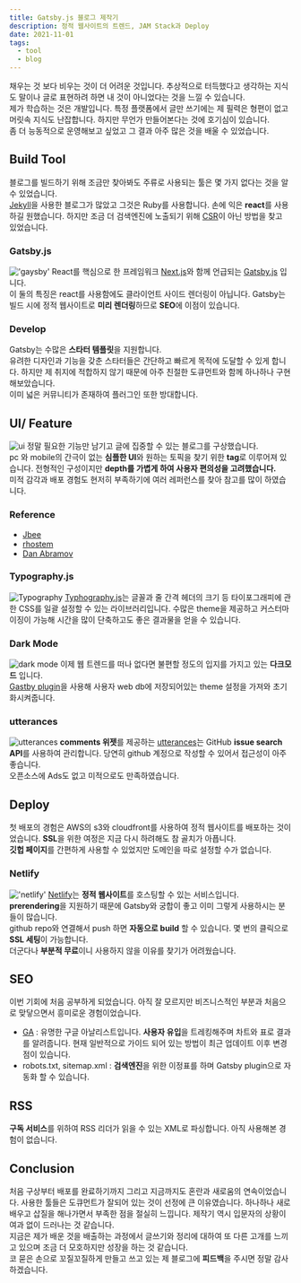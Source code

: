 ```yaml
---
title: Gatsby.js 블로그 제작기
description: 정적 웹사이트의 트렌드, JAM Stack과 Deploy
date: 2021-11-01
tags:
  - tool
  - blog
---
```


채우는 것 보다 비우는 것이 더 어려운 것입니다. 추상적으로 터득했다고 생각하는 지식도 말이나 글로 표현하려 하면 내 것이 아니었다는 것을 느낄 수 있습니다.  
제가 학습하는 것은 개발입니다. 특정 플랫폼에서 글만 쓰기에는 제 필력은 형편이 없고 머릿속 지식도 난잡합니다. 하지만 무언가 만들어본다는 것에 호기심이 있습니다.  
좀 더 능동적으로 운영해보고 싶었고 그 결과 아주 많은 것을 배울 수 있었습니다.

## Build Tool

블로그를 빌드하기 위해 조금만 찾아봐도 주류로 사용되는 툴은 몇 가지 없다는 것을 알 수 있었습니다.  
[Jekyll](https://jekyllrb.com/)을 사용한 블로그가 많았고 그것은 Ruby를 사용합니다. 손에 익은 **react**를 사용하길 원했습니다. 하지만 조금 더 검색엔진에 노출되기 위해 [CSR](https://developers.google.com/web/updates/2019/02/rendering-on-the-web?hl=ko)이 아닌 방법을 찾고 있었습니다.

### Gatsby.js

!['gaysby'](./Gatsby-Logo.png)
React를 핵심으로 한 프레임워크 [Next.js](https://nextjs.org/)와 함께 언급되는 [Gatsby.js](https://www.gatsbyjs.com/) 입니다.  
이 둘의 특징은 react를 사용함에도 클라이언트 사이드 렌더링이 아닙니다.
Gatsby는 빌드 시에 정적 웹사이트로 **미리 렌더링**하므로 **SEO**에 이점이 있습니다.

### Develop

Gatsby는 수많은 **스타터 템플릿**을 지원합니다.  
유려한 디자인과 기능을 갖춘 스타터들은 간단하고 빠르게 목적에 도달할 수 있게 합니다. 하지만 제 취지에 적합하지 않기 때문에 아주 친절한 도큐먼트와 함께 하나하나 구현해보았습니다.  
이미 넓은 커뮤니티가 존재하여 플러그인 또한 방대합니다.

## UI/ Feature

![ui](./ui.png)
정말 필요한 기능만 남기고 글에 집중할 수 있는 블로그를 구상했습니다.  
pc 와 mobile의 간극이 없는 **심플한 UI**와 원하는 토픽을 찾기 위한 **tag**로 이루어져 있습니다. 전형적인 구성이지만 **depth를 가볍게 하여 사용자 편의성을 고려했습니다.**  
미적 감각과 배포 경험도 현저히 부족하기에 여러 레퍼런스를 찾아 참고를 많이 하였습니다.

### Reference

- [Jbee](https://jbee.io/)
- [rhostem](https://blog.rhostem.com/)
- [Dan Abramov](https://overreacted.io/)

### Typography.js

![Typography](typo.png)
[Typhography.js](https://github.com/kyleamathews/typography.js/)는 글꼴과 줄 간격 헤더의 크기 등 타이포그래피에 관한 CSS를 일괄 설정할 수 있는 라이브러리입니다.
수많은 theme을 제공하고 커스터마이징이 가능해 시간을 많이 단축하고도 좋은 결과물을 얻을 수 있습니다.

### Dark Mode

![dark mode](./dark-mode.png)
이제 웹 트렌드를 떠나 없다면 불편할 정도의 입지를 가지고 있는 **다크모드** 입니다.  
[Gastby plugin](https://www.npmjs.com/package/gatsby-plugin-dark-mode)을 사용해 사용자 web db에 저장되어있는 theme 설정을 가져와 초기화시켜줍니다.

### utterances

![utterances](./utterances.png)
**comments 위젯**를 제공하는 [utterances](https://utteranc.es/)는 GitHub **issue search API**를 사용하여 관리합니다. 당연히 github 계정으로 작성할 수 있어서 접근성이 아주 좋습니다.  
오픈소스에 Ads도 없고 미적으로도 만족하였습니다.

## Deploy

첫 배포의 경험은 AWS의 s3와 cloudfront를 사용하여 정적 웹사이트를 배포하는 것이었습니다. **SSL**을 위한 여정은 지금 다시 하려해도 참 골치가 아픕니다.  
**깃헙 페이지**를 간편하게 사용할 수 있었지만 도메인을 따로 설정할 수가 없습니다.

### Netlify

!['netlify'](./Netlify-Logo.png)
[Netlify](https://www.netlify.com/)는 **정적 웹사이트**를 호스팅할 수 있는 서비스입니다.  
**prerendering**을 지원하기 때문에 Gatsby와 궁합이 좋고 이미 그렇게 사용하시는 분들이 많습니다.  
github repo와 연결해서 push 하면 **자동으로 build** 할 수 있습니다.
몇 번의 클릭으로 **SSL 세팅**이 가능합니다.  
더군다나 **부분적 무료**이니 사용하지 않을 이유를 찾기가 어려웠습니다.

## SEO

이번 기회에 처음 공부하게 되었습니다. 아직 잘 모르지만 비즈니스적인 부분과 처음으로 맞닿으면서 흥미로운 경험이었습니다.

- [GA](https://analytics.google.com) : 유명한 구글 아날리스트입니다. **사용자 유입**을 트레킹해주며 차트와 표로 결과를 알려줍니다. 현재 일반적으로 가이드 되어 있는 방법이 최근 업데이트 이후 변경점이 있습니다.
- robots.txt, sitemap.xml : **검색엔진**을 위한 이정표를 하며 Gatsby plugin으로 자동화 할 수 있습니다.

## RSS

**구독 서비스**를 위하여 RSS 리더가 읽을 수 있는 XML로 파싱합니다. 아직 사용해본 경험이 없습니다.

## Conclusion

처음 구상부터 배포를 완료하기까지 그리고 지금까지도 혼란과 새로움의 연속이었습니다. 사용한 툴들은 도큐먼트가 잘되어 있는 것이 선정에 큰 이유였습니다. 하나하나 새로 배우고 삽질을 해나가면서 부족한 점을 절실히 느낍니다. 제작기 역시 입문자의 상황이 여과 없이 드러나는 것 같습니다.  
지금은 제가 배운 것을 배출하는 과정에서 글쓰기와 정리에 대하여 또 다른 고개를 느끼고 있으며 조금 더 모호하지만 성장을 하는 것 같습니다.  
코 묻은 손으로 꼬질꼬질하게 만들고 쓰고 있는 제 블로그에 **피드백**을 주시면 정말 감사하겠습니다.
